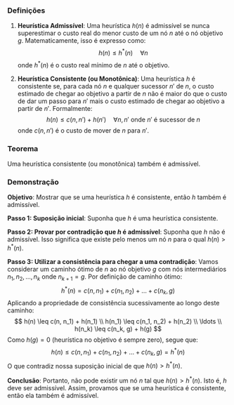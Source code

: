 ### Definições

1. **Heurística Admissível**:
   Uma heurística $h(n)$ é admissível se nunca superestimar o custo real do menor custo de um nó $n$ até o nó objetivo $g$. Matematicamente, isso é expresso como:
   $$
   h(n) \leq h^*(n) \quad \forall n
   $$
   onde $h^*(n)$ é o custo real mínimo de $n$ até o objetivo.

2. **Heurística Consistente (ou Monotônica)**:
   Uma heurística $h$ é consistente se, para cada nó $n$ e qualquer sucessor $n'$ de $n$, o custo estimado de chegar ao objetivo a partir de $n$ não é maior do que o custo de dar um passo para $n'$ mais o custo estimado de chegar ao objetivo a partir de $n'$. Formalmente:
   $$
   h(n) \leq c(n, n') + h(n') \quad \forall n, n' \text{ onde } n' \text{ é sucessor de } n
   $$
   onde $c(n, n')$ é o custo de mover de $n$ para $n'$.

### Teorema
Uma heurística consistente (ou monotônica) também é admissível.

### Demonstração

**Objetivo**: Mostrar que se uma heurística $h$ é consistente, então $h$ também é admissível.

**Passo 1: Suposição inicial**:
   Suponha que $h$ é uma heurística consistente.

**Passo 2: Provar por contradição que $h$ é admissível**:
   Suponha que $h$ não é admissível. Isso significa que existe pelo menos um nó $n$ para o qual $h(n) > h^*(n)$.

**Passo 3: Utilizar a consistência para chegar a uma contradição**:
   Vamos considerar um caminho ótimo de $n$ ao nó objetivo $g$ com nós intermediários $n_1, n_2, ..., n_k$ onde $n_{k+1} = g$. Por definição de caminho ótimo:
   $$
   h^*(n) = c(n, n_1) + c(n_1, n_2) + \ldots + c(n_k, g)
   $$
   Aplicando a propriedade de consistência sucessivamente ao longo deste caminho:
   $$
   h(n) \leq c(n, n_1) + h(n_1) \\
   h(n_1) \leq c(n_1, n_2) + h(n_2) \\
   \ldots \\
   h(n_k) \leq c(n_k, g) + h(g)
   $$
   Como $h(g) = 0$ (heurística no objetivo é sempre zero), segue que:
   $$
   h(n) \leq c(n, n_1) + c(n_1, n_2) + \ldots + c(n_k, g) = h^*(n)
   $$
   O que contradiz nossa suposição inicial de que $h(n) > h^*(n)$.

**Conclusão**:
   Portanto, não pode existir um nó $n$ tal que $h(n) > h^*(n)$. Isto é, $h$ deve ser admissível. Assim, provamos que se uma heurística é consistente, então ela também é admissível.